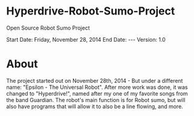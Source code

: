 # Hyperdrive-Robot-Sumo-Project
Open Source Robot Sumo Project

Start Date: Friday, November 28, 2014
  End Date: ---
   Version: 1.0

# About
The project started out on November 28th, 2014 - But under a different name: "Epsilon - The Universal Robot".
After more work was done, it was changed to "Hyperdrive!", named after my one of my favorite songs from the band
Guardian. The robot's main function is for Robot sumo, but will also have programs that will allow it to also
be a line flowing, and more. 

